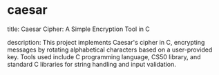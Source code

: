 # caesar

title: Caesar Cipher: A Simple Encryption Tool in C

description: This project implements Caesar's cipher in C, encrypting messages by rotating alphabetical characters based on a user-provided key. Tools used include C programming language, CS50 library, and standard C libraries for string handling and input validation.
